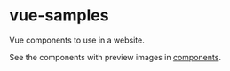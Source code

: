 # vue-samples
Vue components to use in a website.    

See the components with preview images in [components](./src/Components/).
